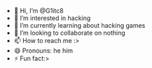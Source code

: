 - 👋 Hi, I’m @G1itc8
- 👀 I’m interested in hacking
- 🌱 I’m currently learning about hacking games
- 💞️ I’m looking to collaborate on nothing
- 📫 How to reach me :>
- 😄 Pronouns: he him
- ⚡ Fun fact:>

<!---
G1itc8/G1itc8 is a ✨ special ✨ repository because its `README.md` (this file) appears on your GitHub profile.
You can click the Preview link to take a look at your changes.
--->
